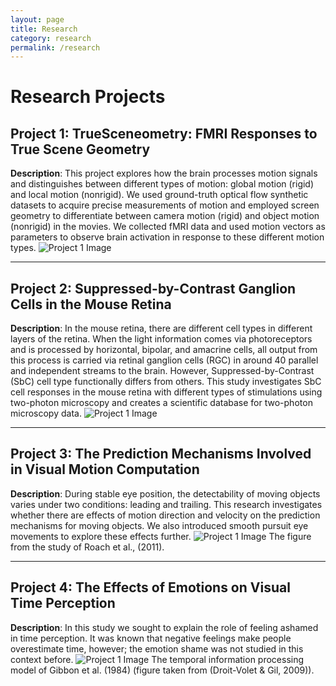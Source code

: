 ```yaml
---
layout: page
title: Research
category: research
permalink: /research
---
```


# Research Projects

## Project 1: TrueSceneometry: FMRI Responses to True Scene Geometry
**Description**: This project explores how the brain processes motion signals and distinguishes between different types of motion: global motion (rigid) and local motion (nonrigid). We used ground-truth optical flow synthetic datasets to acquire precise measurements of motion and employed screen geometry to differentiate between camera motion (rigid) and object motion (nonrigid) in the movies. We collected fMRI data and used motion vectors as parameters to observe brain activation in response to these different motion types. 
![Project 1 Image](https://alppekk.github.io/ekinci.github.io/assets/img/master.png)

---

## Project 2: Suppressed-by-Contrast Ganglion Cells in the Mouse Retina
**Description**: In the mouse retina, there are different cell types in different layers of the retina. When the light information comes via photoreceptors and is processed by horizontal, bipolar, and amacrine cells, all output from this process is carried via retinal ganglion cells (RGC) in around 40 parallel and independent streams to the brain. However, Suppressed-by-Contrast (SbC) cell type functionally differs from others. This study investigates SbC cell responses in the mouse retina with different types of stimulations using two-photon microscopy and creates a scientific database for two-photon microscopy data.
![Project 1 Image](https://alppekk.github.io/ekinci.github.io/assets/img/master.png)

---

## Project 3: The Prediction Mechanisms Involved in Visual Motion Computation
**Description**: During stable eye position, the detectability of moving objects varies under two conditions: leading and trailing. This research investigates whether there are effects of motion direction and velocity on the prediction mechanisms for moving objects. We also introduced smooth pursuit eye movements to explore these effects further.
![Project 1 Image](https://alppekk.github.io/ekinci.github.io/assets/img/prediction.jpeg)
The figure from the study of Roach et al., (2011).

---

## Project 4: The Effects of Emotions on Visual Time Perception
**Description**: In this study we sought to explain the role of feeling ashamed in time perception. It was known that negative feelings make people overestimate time, however; the emotion shame was not studied in this context before. 
![Project 1 Image](https://alppekk.github.io/ekinci.github.io/assets/img/time.jpeg)
The temporal information processing model of Gibbon et al. (1984) (figure taken from (Droit-Volet & Gil, 2009)).



